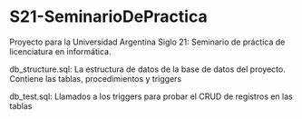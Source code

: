 # S21-SeminarioDePractica
Proyecto para la Universidad Argentina Siglo 21: Seminario de práctica de licenciatura en informática.

db_structure.sql: La estructura de datos de la base de datos del proyecto. Contiene las tablas, procedimientos y triggers

db_test.sql: Llamados a los triggers para probar el CRUD de registros en las tablas
